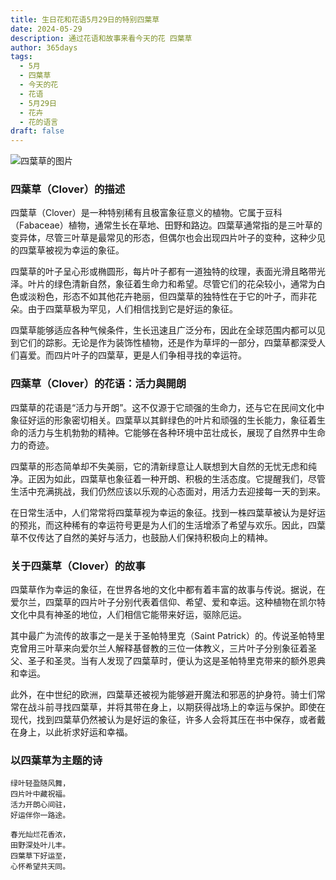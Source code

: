 ```yaml
---
title: 生日花和花语5月29日的特别四葉草
date: 2024-05-29
description: 通过花语和故事来看今天的花 四葉草
author: 365days
tags:
  - 5月
  - 四葉草
  - 今天的花
  - 花语
  - 5月29日
  - 花卉
  - 花的语言
draft: false
---
```


![四葉草的图片](https://cdn.pixabay.com/photo/2018/09/03/09/02/clover-3650704_1280.jpg#center#center)


### 四葉草（Clover）的描述

四葉草（Clover）是一种特别稀有且极富象征意义的植物。它属于豆科（Fabaceae）植物，通常生长在草地、田野和路边。四葉草通常指的是三叶草的变异体，尽管三叶草是最常见的形态，但偶尔也会出现四片叶子的变种，这种少见的四葉草被视为幸运的象征。

四葉草的叶子呈心形或椭圆形，每片叶子都有一道独特的纹理，表面光滑且略带光泽。叶片的绿色清新自然，象征着生命力和希望。尽管它们的花朵较小，通常为白色或淡粉色，形态不如其他花卉艳丽，但四葉草的独特性在于它的叶子，而非花朵。由于四葉草极为罕见，人们相信找到它是好运的象征。

四葉草能够适应各种气候条件，生长迅速且广泛分布，因此在全球范围内都可以见到它们的踪影。无论是作为装饰性植物，还是作为草坪的一部分，四葉草都深受人们喜爱。而四片叶子的四葉草，更是人们争相寻找的幸运符。

### 四葉草（Clover）的花语：活力與開朗

四葉草的花语是“活力与开朗”。这不仅源于它顽强的生命力，还与它在民间文化中象征好运的形象密切相关。四葉草以其鲜绿色的叶片和顽强的生长能力，象征着生命的活力与生机勃勃的精神。它能够在各种环境中茁壮成长，展现了自然界中生命力的奇迹。

四葉草的形态简单却不失美丽，它的清新绿意让人联想到大自然的无忧无虑和纯净。正因为如此，四葉草也象征着一种开朗、积极的生活态度。它提醒我们，尽管生活中充满挑战，我们仍然应该以乐观的心态面对，用活力去迎接每一天的到来。

在日常生活中，人们常常将四葉草视为幸运的象征。找到一株四葉草被认为是好运的预兆，而这种稀有的幸运符号更是为人们的生活增添了希望与欢乐。因此，四葉草不仅传达了自然的美好与活力，也鼓励人们保持积极向上的精神。

### 关于四葉草（Clover）的故事

四葉草作为幸运的象征，在世界各地的文化中都有着丰富的故事与传说。据说，在爱尔兰，四葉草的四片叶子分别代表着信仰、希望、爱和幸运。这种植物在凯尔特文化中具有神圣的地位，人们相信它能带来好运，驱除厄运。

其中最广为流传的故事之一是关于圣帕特里克（Saint Patrick）的。传说圣帕特里克曾用三叶草来向爱尔兰人解释基督教的三位一体教义，三片叶子分别象征着圣父、圣子和圣灵。当有人发现了四葉草时，便认为这是圣帕特里克带来的额外恩典和幸运。

此外，在中世纪的欧洲，四葉草还被视为能够避开魔法和邪恶的护身符。骑士们常常在战斗前寻找四葉草，并将其带在身上，以期获得战场上的幸运与保护。即使在现代，找到四葉草仍然被认为是好运的象征，许多人会将其压在书中保存，或者戴在身上，以此祈求好运和幸福。

### 以四葉草为主题的诗

	绿叶轻盈随风舞，  
	四片叶中藏祝福。  
	活力开朗心间驻，  
	好运伴你一路途。
	
	春光灿烂花香浓，  
	田野深处叶儿丰。  
	四葉草下好运至，  
	心怀希望共天同。
